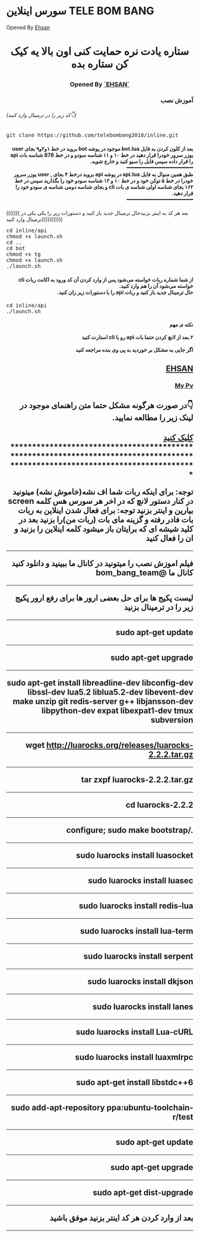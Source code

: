﻿# سورس اینلاین TELE BOM BANG
Opened By <a href="https://telegram.me/bom_bang_team">Ehsan</a>

<h1><p align="center"><stronge>ستاره یادت نره حمایت کنی اون بالا یه کیک کن ستاره بده</stronge>
<h3><p align="center">Opened By <a href="https://telegram.me/sudo_monsters"> `EHSAN` </a>


<h3 dir="rtl"> آموزش نصب
</h3>
<h6>(کد زیر را در ترمینال وارد کنید👇)</h6>
<pre>
<span>git clone https://github.com/telebombang2018/inline.git</span>
</pre>
<h4 dir="rtl">بعد از کلون کردن به فایل bot.lua موجود در پوشه bot بروید
در خط ۱و۲و۹ بجای user یوزر سرور خودرا قرار دهید
در خط ۱۰ و ۱۱ شناسه سودو و
در خط 878  شناسه بات api را قرار داده
سپس فایل را سیو کنید و خارج شوید.
<br>➖➖➖➖➖➖➖➖➖➖➖➖➖➖➖➖➖<br>
طبق همین منوال به فایل api.lua در پوشه api بروید
درخط  ۴ بجای , user یوزر سرور خودرا
در خط ۵ توکن خود و
در خط ۱۰ و ۱۲ شناسه سودو خود را بگذارید سپس
در خط ۱۶۲ بجای شناسه اولی شناسه ی بات cli و بجای شناسه دومی شناسه ی سودو خود را قرار دهید.
<br>➖➖➖➖➖➖➖➖➖➖➖➖➖➖➖➖➖<br>
</h4>

(((((((</span> بعد هر کد یه اینتر بزنیدحال ترمینال جدید باز کنید و دستورات زیر را یکی یکی در ترمینال وارد کنید</span>)))))))))))

<pre>
<span>cd inline/api</span>
<span>chmod +x launch.sh</span>
<span>cd ..</span>
<span>cd bot</span>
<span>chmod +x tg</span>
<span>chmod +x launch.sh</span>
<span>./launch.sh</span>
</pre>

<h4 dir="rtl">از شما شماره ربات خواسته می‌شود پس از وارد کردن آن کد ورود به اکانت ربات cli خواسته می‌شود آن را هم وارد کنید.
<br>حال ترمینال جدید باز کنید و ربات api را با دستورات زیر ران کنید.</h4>
<pre>
<span>cd inline/api</span>
<span>./launch.sh</span>
</pre>
<h4 dir="rtl"> نکته ی مهم
<br><br>
 ۲.بعد از لانچ کردن حتما بات api رو با cli استارت کنید<span/>
<br><br>
اگر جایی به مشکل بر خوردید به پی وی بنده مراجعه کنید
<br> </h4>
 <h2 dir="rtl"><a href="https://telegram.me/bom_bang_team">EHSAN</a>
<br> <h3 dir="rtl">   <a href="https://telegram.me/bom_bang_team">My Pv </a>
<br>
 <h2 dir="rtl"> 👇در صورت هرگونه مشکل حتما متن راهنمای موجود در لینک زیر را مطالعه نمایید.
 <h2 dir="rtl"> <a href="https://telegram.me/Sudo_monsters">کلیک کنید </a>
*******************************************************************************************************************************

توجه: برای اینکه ربات شما اف نشه(خاموش نشه) میتونید در کنار دستور لانچ که در اخر هر سورس هس کلمه
screen
بیارین و اینتر بزنید
توجه: برای فعال شدن اینلاین به ربات بات فادر رفته و 
گزینه مای بات (ربات من)را بزنید بعد در کلید شیشه ای که برایتان باز میشود کلمه اینلاین را بزنید و ان را فعال کنید

*****************************************************************************************
فیلم اموزش نصب را میتونید در کانال ما ببینید و دانلود کنید
کانال ما
@bom_bang_team
*****************************************************************************************
لیست پکیج ها برای حل بعضی ارور ها 
برای رفع ارور پکیج زیر را در ترمینال بزنید
***************************************
sudo apt-get update 
**************************************
sudo apt-get upgrade 
 *************************************
sudo apt-get install libreadline-dev libconfig-dev libssl-dev lua5.2 liblua5.2-dev libevent-dev make unzip git redis-server g++ libjansson-dev libpython-dev expat libexpat1-dev tmux subversion
************************************************************************************************************
 
 wget http://luarocks.org/releases/luarocks-2.2.2.tar.gz 
 ***************************************************
 tar zxpf luarocks-2.2.2.tar.gz 
 *****************************************************
 cd luarocks-2.2.2 
 *****************************************************
 ./configure; sudo make bootstrap 
 *****************************************************
 sudo luarocks install luasocket 
 *****************************************************
 sudo luarocks install luasec 
 *****************************************************
 sudo luarocks install redis-lua 
 *****************************************************
 sudo luarocks install lua-term 
 *****************************************************
 sudo luarocks install serpent 
 *****************************************************
 sudo luarocks install dkjson 
 *****************************************************
 sudo luarocks install lanes 
*****************************************************
 sudo luarocks install Lua-cURL 
 *****************************************************
sudo luarocks install luaxmlrpc 
*****************************************************
sudo apt-get install libstdc++6 
*****************************************************
sudo add-apt-repository ppa:ubuntu-toolchain-r/test 
*****************************************************
sudo apt-get update 
*****************************************************
sudo apt-get upgrade
*****************************************************
sudo apt-get dist-upgrade 
*****************************************************
بعد از وارد کردن هر کد اینتر بزنید موفق باشید

****************************************************************************************************************************************
